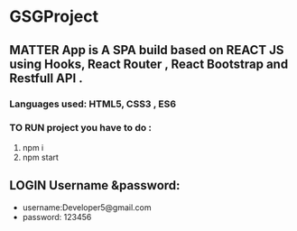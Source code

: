 # GSGProject
<h2>MATTER App is A SPA build based on REACT JS using Hooks, React Router , React Bootstrap and Restfull API .
</h2>
<h3>Languages used: HTML5, CSS3 , ES6</h3>
<h3>TO RUN project you have to do : </h3>
<ol>
<li> npm i </li>
<li> npm start 
</li>
</ol>


<h2>LOGIN Username &password: </h2>
<ul>
<li>username:Developer5@gmail.com </li>
<li>password: 123456</li>
</ul>
